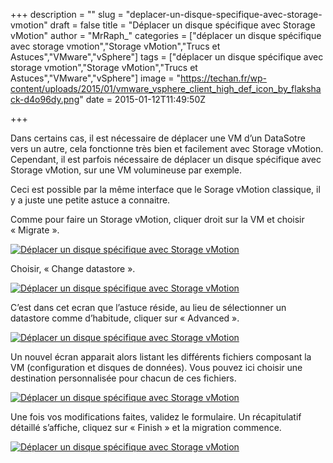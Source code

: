 +++
description = ""
slug = "deplacer-un-disque-specifique-avec-storage-vmotion"
draft = false
title = "Déplacer un disque spécifique avec Storage vMotion"
author = "MrRaph_"
categories = ["déplacer un disque spécifique avec storage vmotion","Storage vMotion","Trucs et Astuces","VMware","vSphere"]
tags = ["déplacer un disque spécifique avec storage vmotion","Storage vMotion","Trucs et Astuces","VMware","vSphere"]
image = "https://techan.fr/wp-content/uploads/2015/01/vmware_vsphere_client_high_def_icon_by_flakshack-d4o96dy.png"
date = 2015-01-12T11:49:50Z

+++


Dans certains cas, il est nécessaire de déplacer une VM d’un DataSotre vers un autre, cela fonctionne très bien et facilement avec Storage vMotion. Cependant, il est parfois nécessaire de déplacer un disque spécifique avec Storage vMotion, sur une VM volumineuse par exemple.

Ceci est possible par la même interface que le Sorage vMotion classique, il y a juste une petite astuce a connaitre.

Comme pour faire un Storage vMotion, cliquer droit sur la VM et choisir « Migrate ».

[![Déplacer un disque spécifique avec Storage vMotion](https://techan.fr/wp-content/uploads/2015/01/right_click.png)](https://techan.fr/wp-content/uploads/2015/01/right_click.png)

Choisir, « Change datastore ».  
  
[![Déplacer un disque spécifique avec Storage vMotion](https://techan.fr/wp-content/uploads/2015/01/vmotion_1.png)](https://techan.fr/wp-content/uploads/2015/01/vmotion_1.png)

C’est dans cet ecran que l’astuce réside, au lieu de sélectionner un datastore comme d’habitude, cliquer sur « Advanced ».

[![Déplacer un disque spécifique avec Storage vMotion](https://techan.fr/wp-content/uploads/2015/01/vmotion_2.png)](https://techan.fr/wp-content/uploads/2015/01/vmotion_2.png)

Un nouvel écran apparait alors listant les différents fichiers composant la VM (configuration et disques de données). Vous pouvez ici choisir une destination personnalisée pour chacun de ces fichiers.

[![Déplacer un disque spécifique avec Storage vMotion](https://techan.fr/wp-content/uploads/2015/01/vmotion_3.png)](https://techan.fr/wp-content/uploads/2015/01/vmotion_3.png)

Une fois vos modifications faites, validez le formulaire. Un récapitulatif détaillé s’affiche, cliquez sur « Finish » et la migration commence.

[![Déplacer un disque spécifique avec Storage vMotion](https://techan.fr/wp-content/uploads/2015/01/vmotion_5.png)](https://techan.fr/wp-content/uploads/2015/01/vmotion_5.png)


